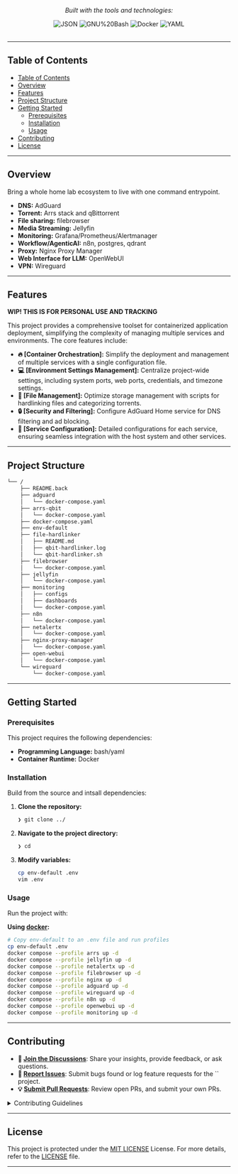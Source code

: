 <div id="top">

<!-- HEADER STYLE: CLASSIC -->
<div align="center">

<em></em>

<!-- BADGES -->
<!-- local repository, no metadata badges. -->

<em>Built with the tools and technologies:</em>

<img src="https://img.shields.io/badge/JSON-000000.svg?style=default&logo=JSON&logoColor=white" alt="JSON">
<img src="https://img.shields.io/badge/GNU%20Bash-4EAA25.svg?style=default&logo=GNU-Bash&logoColor=white" alt="GNU%20Bash">
<img src="https://img.shields.io/badge/Docker-2496ED.svg?style=default&logo=Docker&logoColor=white" alt="Docker">
<img src="https://img.shields.io/badge/YAML-CB171E.svg?style=default&logo=YAML&logoColor=white" alt="YAML">

</div>
<br>

---

## Table of Contents

- [Table of Contents](#table-of-contents)
- [Overview](#overview)
- [Features](#features)
- [Project Structure](#project-structure)
- [Getting Started](#getting-started)
	- [Prerequisites](#prerequisites)
	- [Installation](#installation)
	- [Usage](#usage)
- [Contributing](#contributing)
- [License](#license)

---

## Overview

Bring a whole home lab ecosystem to live with one command entrypoint.
- **DNS:** AdGuard
- **Torrent:** Arrs stack and qBittorrent
- **File sharing:** filebrowser
- **Media Streaming:** Jellyfin
- **Monitoring:** Grafana/Prometheus/Alertmanager
- **Workflow/AgenticAI:** n8n, postgres, qdrant
- **Proxy:** Nginx Proxy Manager
- **Web Interface for LLM:** OpenWebUI
- **VPN:** Wireguard

---

## Features


**WIP! THIS IS FOR PERSONAL USE AND TRACKING**

This project provides a comprehensive toolset for containerized application deployment, simplifying the complexity of managing multiple services and environments. The core features include:

- **🔥 [Container Orchestration]:** Simplify the deployment and management of multiple services with a single configuration file.
- **💻 [Environment Settings Management]:** Centralize project-wide settings, including system ports, web ports, credentials, and timezone settings.
- **📁 [File Management]:** Optimize storage management with scripts for hardlinking files and categorizing torrents.
- **🔒 [Security and Filtering]:** Configure AdGuard Home service for DNS filtering and ad blocking.
- **🚀 [Service Configuration]:** Detailed configurations for each service, ensuring seamless integration with the host system and other services.


---

## Project Structure

```sh
└── /
    ├── README.back
    ├── adguard
    │   └── docker-compose.yaml
    ├── arrs-qbit
    │   └── docker-compose.yaml
    ├── docker-compose.yaml
    ├── env-default
    ├── file-hardlinker
    │   ├── README.md
    │   ├── qbit-hardlinker.log
    │   └── qbit-hardlinker.sh
    ├── filebrowser
    │   └── docker-compose.yaml
    ├── jellyfin
    │   └── docker-compose.yaml
    ├── monitoring
    │   ├── configs
    │   ├── dashboards
    │   └── docker-compose.yaml
    ├── n8n
    │   └── docker-compose.yaml
    ├── netalertx
    │   └── docker-compose.yaml
    ├── nginx-proxy-manager
    │   └── docker-compose.yaml
    ├── open-webui
    │   └── docker-compose.yaml
    └── wireguard
        └── docker-compose.yaml
```
---

## Getting Started

### Prerequisites

This project requires the following dependencies:

- **Programming Language:** bash/yaml
- **Container Runtime:** Docker

### Installation

Build  from the source and intsall dependencies:

1. **Clone the repository:**

    ```sh
    ❯ git clone ../
    ```

2. **Navigate to the project directory:**

    ```sh
    ❯ cd 
    ```

3. **Modify variables:**

	```sh
	cp env-default .env
	vim .env
	```

### Usage

Run the project with:

**Using [docker](https://www.docker.com/):**
```sh
# Copy env-default to an .env file and run profiles
cp env-default .env
docker compose --profile arrs up -d
docker compose --profile jellyfin up -d
docker compose --profile netalertx up -d
docker compose --profile filebrowser up -d
docker compose --profile nginx up -d
docker compose --profile adguard up -d
docker compose --profile wireguard up -d
docker compose --profile n8n up -d
docker compose --profile openwebui up -d
docker compose --profile monitoring up -d
```
---

## Contributing

- **💬 [Join the Discussions](https://LOCAL///discussions)**: Share your insights, provide feedback, or ask questions.
- **🐛 [Report Issues](https://LOCAL///issues)**: Submit bugs found or log feature requests for the `` project.
- **💡 [Submit Pull Requests](https://LOCAL///blob/main/CONTRIBUTING.md)**: Review open PRs, and submit your own PRs.

<details closed>
<summary>Contributing Guidelines</summary>

1. **Fork the Repository**: Start by forking the project repository to your LOCAL account.
2. **Clone Locally**: Clone the forked repository to your local machine using a git client.
   ```sh
   git clone ./
   ```
3. **Create a New Branch**: Always work on a new branch, giving it a descriptive name.
   ```sh
   git checkout -b new-feature-x
   ```
4. **Make Your Changes**: Develop and test your changes locally.
5. **Commit Your Changes**: Commit with a clear message describing your updates.
   ```sh
   git commit -m 'Implemented new feature x.'
   ```
6. **Push to LOCAL**: Push the changes to your forked repository.
   ```sh
   git push origin new-feature-x
   ```
7. **Submit a Pull Request**: Create a PR against the original project repository. Clearly describe the changes and their motivations.
8. **Review**: Once your PR is reviewed and approved, it will be merged into the main branch. Congratulations on your contribution!
</details>

---

## License

This project is protected under the [MIT LICENSE](https://opensource.org/license/mit) License. For more details, refer to the [LICENSE](./LICENSE.txt) file.

[back-to-top]: https://img.shields.io/badge/-BACK_TO_TOP-151515?style=flat-square


---
